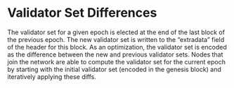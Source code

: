 # Validator Set Differences

The validator set for a given epoch is elected at the end of the last block of the previous epoch. The new validator set is written to the “extradata” field of the header for this block. As an optimization, the validator set is encoded as the difference between the new and previous validator sets. Nodes that join the network are able to compute the validator set for the current epoch by starting with the initial validator set \(encoded in the genesis block\) and iteratively applying these diffs.
